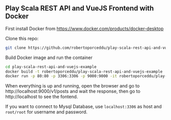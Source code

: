 ## Play Scala REST API and VueJS Frontend with Docker
First install Docker from https://www.docker.com/products/docker-desktop

Clone this repo:
```bash
git clone https://github.com/robertoporceddu/play-scala-rest-api-and-vuejs-example
```

Build Docker image and run the container
```bash
cd play-scala-rest-api-and-vuejs-example
docker build -t robertoporceddu/play-scala-rest-api-and-vuejs-example .
docker run -p 80:80 -p 3306:3306 -p 9000:9000 -it robertoporceddu/play-scala-rest-api-and-vuejs-example
```

When everything is up and running, open the browser and go to http://localhost:9000/v1/posts and wait the response, then go to http://localhost to see the fontend.

If you want to connect to Mysql Database, use `localhost:3306` as host and `root/root` for username and password.
